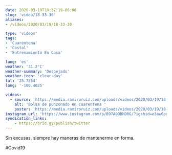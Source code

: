 ```yaml
---
date: 2020-03-19T18:37:19-06:00
slug: 'video/18-33-30'
aliases:
- /videos/2020/03/19/18-33-30

type: 'videos' 
tags:
- 'Cuarentena'
- 'Costal'
- 'Entrenamiento En Casa'

lang: 'es'
weather: '31.2°C'
weather-summary: 'Despejado'
weather-icon: 'clear-day'
lat: '25.7554'
long: '-100.4025'

videos:
  - source: 'https://media.ramiroruiz.com/uploads/videos/2020/03/19/18-33-30/punching-bag-in-quarantine-.mp4'
    alt: 'Bolsa de punzonado en cuarentena '
    poster: 'https://media.ramiroruiz.com/uploads/videos/2020/03/19/18-33-30/poster.jpg'
instagram_url: 'https://www.instagram.com/p/B97A0OBhDRG/?igshid=e3aw6pobi33k'
syndication_links:
    - https://brid.gy/publish/twitter
---
```

Sin excusas, siempre hay maneras de mantenerme en forma.

 #Covid19  
